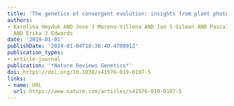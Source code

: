 ```yaml
---
title: 'The genetics of convergent evolution: insights from plant photosynthesis'
authors:
- Karolina Heyduk AND Jose J Moreno-Villena AND Ian S Gilman AND Pascal-Antoine Christin
  AND Erika J Edwards
date: '2019-01-01'
publishDate: '2024-01-04T18:36:40.470891Z'
publication_types:
- article-journal
publication: '*Nature Reviews Genetics*'
doi: https://doi.org/10.1038/s41576-019-0107-5
links:
- name: URL
  url: https://www.nature.com/articles/s41576-019-0107-5
---
```

